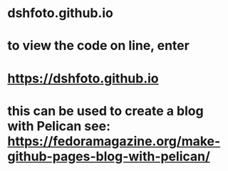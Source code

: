 # dshfoto.github.io
# to view the code on line, enter
# https://dshfoto.github.io
# this can be used to create a blog with Pelican see: https://fedoramagazine.org/make-github-pages-blog-with-pelican/
